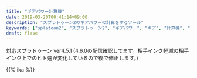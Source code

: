 ```yaml
---
title: "ギアパワー計算機"
date: 2019-03-20T00:41:14+09:00
description: "スプラトゥーン2のギアパワーの計算をするツール"
keywords: ["splatoon2", "スプラトゥーン2", "ギアパワー", "ギア", "計算機", "ツール"]
draft: flase
---
```

対応スプラトゥーン ver4.5.1 (4.6.0の配信確認してます。相手インク軽減の相手インク上でのヒト速が変化しているので後で修正します。)

{{% ika %}}
